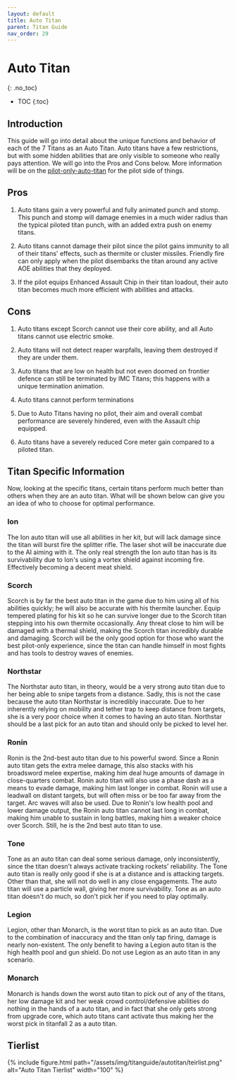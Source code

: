 ```yaml
---
layout: default
title: Auto Titan
parent: Titan Guide
nav_order: 29
---
```


# Auto Titan
{: .no_toc}

- TOC
{:toc}

## Introduction

This guide will go into detail about the unique functions and behavior of each of the 7 Titans as an Auto Titan. Auto titans have a few restrictions, but with some hidden abilities that are only visible to someone who really pays attention. We will go into the Pros and Cons below. More information will be on the [pilot-only-auto-titan] for the pilot side of things.

## Pros

1. Auto titans gain a very powerful and fully animated punch and stomp. This punch and stomp will damage enemies in a much wider radius than the typical piloted titan punch, with an added extra push on enemy titans. 

2. Auto titans cannot damage their pilot since the pilot gains immunity to all of their titans' effects, such as thermite or cluster missiles. Friendly fire can only apply when the pilot disembarks the titan around any active AOE abilities that they deployed. 

3. If the pilot equips Enhanced Assault Chip in their titan loadout, their auto titan becomes much more efficient with abilities and attacks. 

## Cons

1. Auto titans except Scorch cannot use their core ability, and all Auto titans cannot use electric smoke. 

2. Auto titans will not detect reaper warpfalls, leaving them destroyed if they are under them. 

3. Auto titans that are low on health but not even doomed on frontier defence can still be terminated by IMC Titans; this happens with a unique termination animation. 

4. Auto titans cannot perform terminations

5. Due to Auto Titans having no pilot, their aim and overall combat performance are severely hindered, even with the Assault chip equipped. 

6. Auto titans have a severely reduced Core meter gain compared to a piloted titan. 

## Titan Specific Information

Now, looking at the specific titans, certain titans perform much better than others when they are an auto titan. What will be shown below can give you an idea of who to choose for optimal performance. 

### Ion

The Ion auto titan will use all abilities in her kit, but will lack damage since the titan will burst fire the splitter rifle. The laser shot will be inaccurate due to the AI aiming with it. The only real strength the Ion auto titan has is its survivability due to Ion's using a vortex shield against incoming fire. Effectively becoming a decent meat shield. 

### Scorch

Scorch is by far the best auto titan in the game due to him using all of his abilities quickly; he will also be accurate with his thermite launcher. Equip tempered plating for his kit so he can survive longer due to the Scorch titan stepping into his own thermite occasionally. Any threat close to him will be damaged with a thermal shield, making the Scorch titan incredibly durable and damaging. Scorch will be the only good option for those who want the best pilot-only experience, since the titan can handle himself in most fights and has tools to destroy waves of enemies. 

### Northstar

The Northstar auto titan, in theory, would be a very strong auto titan due to her being able to snipe targets from a distance. Sadly, this is not the case because the auto titan Northstar is incredibly inaccurate. Due to her inherently relying on mobility and tether trap to keep distance from targets, she is a very poor choice when it comes to having an auto titan. Northstar should be a last pick for an auto titan and should only be picked to level her.

### Ronin

Ronin is the 2nd-best auto titan due to his powerful sword. Since a Ronin auto titan gets the extra melee damage, this also stacks with his broadsword melee expertise, making him deal huge amounts of damage in close-quarters combat. Ronin auto titan will also use a phase dash as a means to evade damage, making him last longer in combat. Ronin will use a leadwall on distant targets, but will often miss or be too far away from the target. Arc waves will also be used. Due to Ronin's low health pool and lower damage output, the Ronin auto titan cannot last long in combat, making him unable to sustain in long battles, making him a weaker choice over Scorch. Still, he is the 2nd best auto titan to use. 

### Tone

Tone as an auto titan can deal some serious damage, only inconsistently, since the titan doesn't always activate tracking rockets' reliability. The Tone auto titan is really only good if she is at a distance and is attacking targets. Other than that, she will not do well in any close engagements. The auto titan will use a particle wall, giving her more survivability. Tone as an auto titan doesn't do much, so don't pick her if you need to play optimally. 

### Legion

Legion, other than Monarch, is the worst titan to pick as an auto titan. Due to the combination of inaccuracy and the titan only tap firing, damage is nearly non-existent. The only benefit to having a Legion auto titan is the high health pool and gun shield. Do not use Legion as an auto titan in any scenario.

### Monarch

Monarch is hands down the worst auto titan to pick out of any of the titans, her low damage kit and her weak crowd control/defensive abilities do nothing in the hands of a auto titan, and in fact that she only gets strong from upgrade core, which auto titans cant activate thus making her the worst pick in titanfall 2 as a auto titan. 

## Tierlist

{% include figure.html 
  path="/assets/img/titanguide/autotitan/teirlist.png"
  alt="Auto Titan Tierlist"
  width="100"
%}

[pilot-only-auto-titan]: /frontier-biz/pilotguide//pilot-only-auto-titan/
